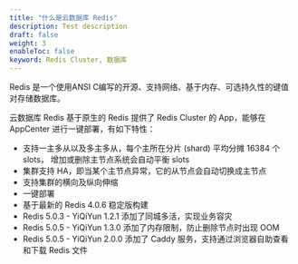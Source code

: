 ```yaml
---
title: "什么是云数据库 Redis"
description: Test description
draft: false
weight: 3
enableToc: false
keyword: Redis Cluster, 数据库
---
```




Redis 是一个使用ANSI C编写的开源、支持网络、基于内存、可选持久性的键值对存储数据库。

云数据库 Redis 基于原生的 Redis 提供了 Redis Cluster 的 App，能够在 AppCenter 进行一键部署，有如下特性：

- 支持一主多从以及多主多从，每个主所在分片 (shard) 平均分摊 16384 个 slots， 增加或删除主节点系统会自动平衡 slots 
- 集群支持 HA，即当某个主节点异常，它的从节点会自动切换成主节点
- 支持集群的横向及纵向伸缩
- 一键部署
- 基于最新的 Redis 4.0.6 稳定版构建
- Redis 5.0.3 - YiQiYun 1.2.1 添加了同城多活，实现业务容灾
- Redis 5.0.5 - YiQiYun 1.3.0 添加了内存限制，防止删除节点时出现 OOM
- Redis 5.0.5 - YiQiYun 2.0.0 添加了 Caddy 服务，支持通过浏览器自助查看和下载 Redis 文件